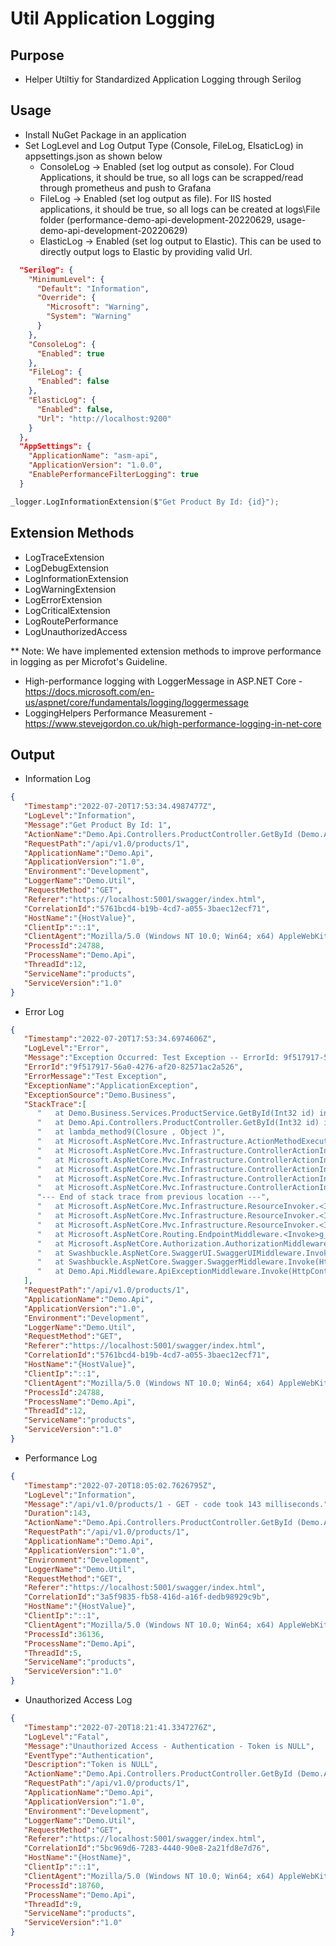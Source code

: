 # Util Application Logging

## Purpose
* Helper Utiltiy for Standardized Application Logging through Serilog


## Usage

* Install NuGet Package in an application
* Set LogLevel and Log Output Type (Console, FileLog, ElsaticLog) in appsettings.json as shown below
  * ConsoleLog -> Enabled (set log output as console). For Cloud Applications, it should be true, so all logs can be scrapped/read through prometheus and push to Grafana
   * FileLog -> Enabled (set log output as file). For IIS hosted applications, it should be true, so all logs can be created at logs\File folder (performance-demo-api-development-20220629, usage-demo-api-development-20220629)
   * ElasticLog -> Enabled (set log output to Elastic). This can be used to directly output logs to Elastic by providing valid Url.

```json
  "Serilog": {
    "MinimumLevel": {
      "Default": "Information",
      "Override": {
        "Microsoft": "Warning",
        "System": "Warning"
      }
    },
    "ConsoleLog": {
      "Enabled": true
    },
    "FileLog": {
      "Enabled": false
    },
    "ElasticLog": {
      "Enabled": false,
      "Url": "http://localhost:9200"
    }
  },
  "AppSettings": {
    "ApplicationName": "asm-api",
    "ApplicationVersion": "1.0.0",
    "EnablePerformanceFilterLogging": true
  }
```

```c
_logger.LogInformationExtension($"Get Product By Id: {id}");
```

## Extension Methods

* LogTraceExtension
* LogDebugExtension
* LogInformationExtension
* LogWarningExtension
* LogErrorExtension
* LogCriticalExtension
* LogRoutePerformance
* LogUnauthorizedAccess

** Note: We have implemented extension methods to improve performance in logging as per Microfot's Guideline.

* High-performance logging with LoggerMessage in ASP.NET Core - https://docs.microsoft.com/en-us/aspnet/core/fundamentals/logging/loggermessage
* LoggingHelpers Performance Measurement - https://www.stevejgordon.co.uk/high-performance-logging-in-net-core


## Output

* Information Log

```json
{
   "Timestamp":"2022-07-20T17:53:34.4987477Z",
   "LogLevel":"Information",
   "Message":"Get Product By Id: 1",
   "ActionName":"Demo.Api.Controllers.ProductController.GetById (Demo.Api)",
   "RequestPath":"/api/v1.0/products/1",
   "ApplicationName":"Demo.Api",
   "ApplicationVersion":"1.0",
   "Environment":"Development",
   "LoggerName":"Demo.Util",
   "RequestMethod":"GET",
   "Referer":"https://localhost:5001/swagger/index.html",
   "CorrelationId":"5761bcd4-b19b-4cd7-a055-3baec12ecf71",
   "HostName":"{HostValue}",
   "ClientIp":"::1",
   "ClientAgent":"Mozilla/5.0 (Windows NT 10.0; Win64; x64) AppleWebKit/537.36 (KHTML, like Gecko) Chrome/103.0.5060.114 Safari/537.36 Edg/103.0.1264.62",
   "ProcessId":24788,
   "ProcessName":"Demo.Api",
   "ThreadId":12,
   "ServiceName":"products",
   "ServiceVersion":"1.0"
}
```

* Error Log

```json
{
   "Timestamp":"2022-07-20T17:53:34.6974606Z",
   "LogLevel":"Error",
   "Message":"Exception Occurred: Test Exception -- ErrorId: 9f517917-56a0-4276-af20-82571ac2a526",
   "ErrorId":"9f517917-56a0-4276-af20-82571ac2a526",
   "ErrorMessage":"Test Exception",
   "ExceptionName":"ApplicationException",
   "ExceptionSource":"Demo.Business",
   "StackTrace":[
      "   at Demo.Business.Services.ProductService.GetById(Int32 id) in C:\\Vishal\\Projects\\Demo\\src\\Demo.Business\\Services\\ProductService.cs:line 31",
      "   at Demo.Api.Controllers.ProductController.GetById(Int32 id) in C:\\Vishal\\Projects\\Demo\\src\\Demo.Api\\Controllers\\ProductController.cs:line 65",
      "   at lambda_method9(Closure , Object )",
      "   at Microsoft.AspNetCore.Mvc.Infrastructure.ActionMethodExecutor.AwaitableObjectResultExecutor.Execute(IActionResultTypeMapper mapper, ObjectMethodExecutor executor, Object controller, Object[] arguments)",
      "   at Microsoft.AspNetCore.Mvc.Infrastructure.ControllerActionInvoker.<InvokeActionMethodAsync>g__Logged|12_1(ControllerActionInvoker invoker)",
      "   at Microsoft.AspNetCore.Mvc.Infrastructure.ControllerActionInvoker.<InvokeNextActionFilterAsync>g__Awaited|10_0(ControllerActionInvoker invoker, Task lastTask, State next, Scope scope, Object state, Boolean isCompleted)",
      "   at Microsoft.AspNetCore.Mvc.Infrastructure.ControllerActionInvoker.Rethrow(ActionExecutedContextSealed context)",
      "   at Microsoft.AspNetCore.Mvc.Infrastructure.ControllerActionInvoker.Next(State& next, Scope& scope, Object& state, Boolean& isCompleted)",
      "   at Microsoft.AspNetCore.Mvc.Infrastructure.ControllerActionInvoker.InvokeInnerFilterAsync()",
      "--- End of stack trace from previous location ---",
      "   at Microsoft.AspNetCore.Mvc.Infrastructure.ResourceInvoker.<InvokeFilterPipelineAsync>g__Awaited|20_0(ResourceInvoker invoker, Task lastTask, State next, Scope scope, Object state, Boolean isCompleted)",
      "   at Microsoft.AspNetCore.Mvc.Infrastructure.ResourceInvoker.<InvokeAsync>g__Logged|17_1(ResourceInvoker invoker)",
      "   at Microsoft.AspNetCore.Mvc.Infrastructure.ResourceInvoker.<InvokeAsync>g__Logged|17_1(ResourceInvoker invoker)",
      "   at Microsoft.AspNetCore.Routing.EndpointMiddleware.<Invoke>g__AwaitRequestTask|6_0(Endpoint endpoint, Task requestTask, ILogger logger)",
      "   at Microsoft.AspNetCore.Authorization.AuthorizationMiddleware.Invoke(HttpContext context)",
      "   at Swashbuckle.AspNetCore.SwaggerUI.SwaggerUIMiddleware.Invoke(HttpContext httpContext)",
      "   at Swashbuckle.AspNetCore.Swagger.SwaggerMiddleware.Invoke(HttpContext httpContext, ISwaggerProvider swaggerProvider)",
      "   at Demo.Api.Middleware.ApiExceptionMiddleware.Invoke(HttpContext context) in C:\\Vishal\\Projects\\Demo\\src\\Demo.Api\\Middleware\\ApiExceptionMiddleware.cs:line 25"
   ],
   "RequestPath":"/api/v1.0/products/1",
   "ApplicationName":"Demo.Api",
   "ApplicationVersion":"1.0",
   "Environment":"Development",
   "LoggerName":"Demo.Util",
   "RequestMethod":"GET",
   "Referer":"https://localhost:5001/swagger/index.html",
   "CorrelationId":"5761bcd4-b19b-4cd7-a055-3baec12ecf71",
   "HostName":"{HostValue}",
   "ClientIp":"::1",
   "ClientAgent":"Mozilla/5.0 (Windows NT 10.0; Win64; x64) AppleWebKit/537.36 (KHTML, like Gecko) Chrome/103.0.5060.114 Safari/537.36 Edg/103.0.1264.62",
   "ProcessId":24788,
   "ProcessName":"Demo.Api",
   "ThreadId":12,
   "ServiceName":"products",
   "ServiceVersion":"1.0"
}
```

* Performance Log

```json
{
   "Timestamp":"2022-07-20T18:05:02.7626795Z",
   "LogLevel":"Information",
   "Message":"/api/v1.0/products/1 - GET - code took 143 milliseconds.",
   "Duration":143,
   "ActionName":"Demo.Api.Controllers.ProductController.GetById (Demo.Api)",
   "RequestPath":"/api/v1.0/products/1",
   "ApplicationName":"Demo.Api",
   "ApplicationVersion":"1.0",
   "Environment":"Development",
   "LoggerName":"Demo.Util",
   "RequestMethod":"GET",
   "Referer":"https://localhost:5001/swagger/index.html",
   "CorrelationId":"3a5f9835-fb58-416d-a16f-dedb98929c9b",
   "HostName":"{HostValue}",
   "ClientIp":"::1",
   "ClientAgent":"Mozilla/5.0 (Windows NT 10.0; Win64; x64) AppleWebKit/537.36 (KHTML, like Gecko) Chrome/103.0.5060.114 Safari/537.36 Edg/103.0.1264.62",
   "ProcessId":36136,
   "ProcessName":"Demo.Api",
   "ThreadId":5,
   "ServiceName":"products",
   "ServiceVersion":"1.0"
}
```

* Unauthorized Access Log

```json
{
   "Timestamp":"2022-07-20T18:21:41.3347276Z",
   "LogLevel":"Fatal",
   "Message":"Unauthorized Access - Authentication - Token is NULL",
   "EventType":"Authentication",
   "Description":"Token is NULL",
   "ActionName":"Demo.Api.Controllers.ProductController.GetById (Demo.Api)",
   "RequestPath":"/api/v1.0/products/1",
   "ApplicationName":"Demo.Api",
   "ApplicationVersion":"1.0",
   "Environment":"Development",
   "LoggerName":"Demo.Util",
   "RequestMethod":"GET",
   "Referer":"https://localhost:5001/swagger/index.html",
   "CorrelationId":"5bc969d6-7283-4440-90e8-2a21fd8e7d76",
   "HostName":"{HostName}",
   "ClientIp":"::1",
   "ClientAgent":"Mozilla/5.0 (Windows NT 10.0; Win64; x64) AppleWebKit/537.36 (KHTML, like Gecko) Chrome/103.0.5060.114 Safari/537.36 Edg/103.0.1264.62",
   "ProcessId":18760,
   "ProcessName":"Demo.Api",
   "ThreadId":9,
   "ServiceName":"products",
   "ServiceVersion":"1.0"
}
```